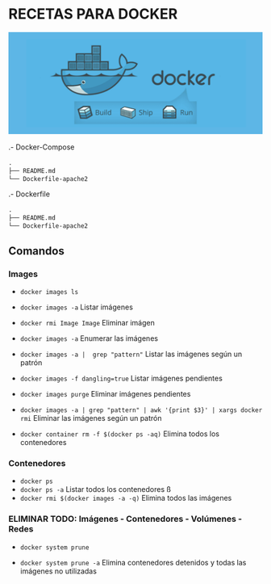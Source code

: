 # RECETAS PARA DOCKER

![docker](dockerImg.png)


.- Docker-Compose
```
.
├── README.md
└── Dockerfile-apache2
```



.- Dockerfile
```
.
├── README.md
└── Dockerfile-apache2
```


## Comandos

### Images 
- `docker images ls`
- `docker images -a`
Listar imágenes

- `docker rmi Image Image`
Eliminar imágen


- `docker images -a`
Enumerar las imágenes

- `docker images -a |  grep "pattern"`
Listar las imágenes según un patrón

- `docker images -f dangling=true`
Listar imágenes pendientes

- `docker images purge`
Eliminar imágenes pendientes





- `docker images -a | grep "pattern" | awk '{print $3}' | xargs docker rmi`
Eliminar las imágenes según un patrón

- `docker container rm -f $(docker ps -aq)`
Elimina todos los contenedores



### Contenedores 
- `docker ps`
- `docker ps -a`
Listar todos los contenedores 
ß
- `docker rmi $(docker images -a -q)`
Elimina todos las imágenes 


### ELIMINAR TODO: Imágenes - Contenedores - Volúmenes - Redes 

- `docker system prune`

- `docker system prune -a`
Elimina contenedores detenidos y todas las imágenes no utilizadas
